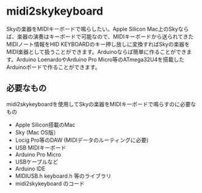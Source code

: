 # midi2skykeyboard

Skyの楽器をMIDIキーボードで鳴らしたい。Apple Silicon Mac上のSkyならば、楽器の演奏はキーボードで可能なので、MIDIキーボードから送られてきたMIDIノート情報をHID KEYBOARDのキー押し放しに変換すればSkyの楽器をMIDI楽器として扱うことができます。Arduinoならば簡単に作ることができます。Arduino LoenardoやArduino Pro Micro等のATmega32U4を搭載したArduinoボードで作ることができます。

## 必要なもの

midi2skykeyboardを使用してSkyの楽器をMIDIキーボードで鳴らすのに必要なもの

- Apple Silicon搭載のMac
- Sky (Mac OS版）
- Locig Pro等のDAW (MIDIデータのルーティングに必要)
- USB MIDIキーボード
- Arduino Pro Micro
- USBケーブルなど
- Arduino IDE
- MIDIUSB.h keyboard.h 等のライブラリ
- midi2skykeyboard のコード
